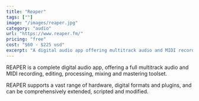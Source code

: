 ```yaml
---
title: "Reaper"
tags: [""]
image: "/images/reaper.jpg"
category: "audio"
url: "https://www.reaper.fm/"
pricing: "free"
cost: "$60 - $225 usd"
excerpt: "A digital audio app offering multitrack audio and MIDI recording, editing, processing, mixing and mastering."
---
```


REAPER is a complete digital audio app, offering a full multitrack audio and MIDI recording, editing, processing, mixing and mastering toolset.

REAPER supports a vast range of hardware, digital formats and plugins, and can be comprehensively extended, scripted and modified.
